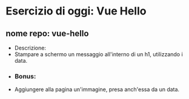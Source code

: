 # Esercizio di oggi: Vue Hello

## nome repo: vue-hello

- Descrizione:
- Stampare a schermo un messaggio all'interno di un h1, utilizzando i data.
- ### Bonus:
- Aggiungere alla pagina un'immagine, presa anch'essa da un data.
